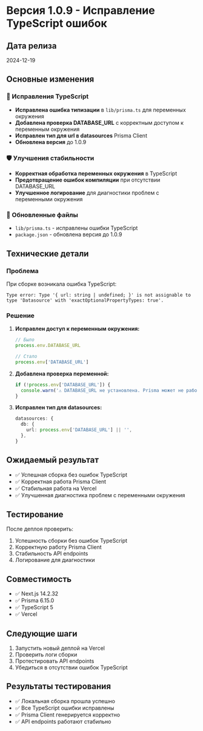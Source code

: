 # Версия 1.0.9 - Исправление TypeScript ошибок

## Дата релиза
2024-12-19

## Основные изменения

### 🔧 Исправления TypeScript
- **Исправлена ошибка типизации** в `lib/prisma.ts` для переменных окружения
- **Добавлена проверка DATABASE_URL** с корректным доступом к переменным окружения
- **Исправлен тип для url в datasources** Prisma Client
- **Обновлена версия** до 1.0.9

### 🛡️ Улучшения стабильности
- **Корректная обработка переменных окружения** в TypeScript
- **Предотвращение ошибок компиляции** при отсутствии DATABASE_URL
- **Улучшенное логирование** для диагностики проблем с переменными окружения

### 📁 Обновленные файлы
- `lib/prisma.ts` - исправлены ошибки TypeScript
- `package.json` - обновлена версия до 1.0.9

## Технические детали

### Проблема
При сборке возникала ошибка TypeScript:
```
Type error: Type '{ url: string | undefined; }' is not assignable to type 'Datasource' with 'exactOptionalPropertyTypes: true'.
```

### Решение
1. **Исправлен доступ к переменным окружения:**
   ```typescript
   // Было
   process.env.DATABASE_URL
   
   // Стало
   process.env['DATABASE_URL']
   ```

2. **Добавлена проверка переменной:**
   ```typescript
   if (!process.env['DATABASE_URL']) {
     console.warn('⚠️ DATABASE_URL не установлена. Prisma может не работать корректно.');
   }
   ```

3. **Исправлен тип для datasources:**
   ```typescript
   datasources: {
     db: {
       url: process.env['DATABASE_URL'] || '',
     },
   }
   ```

## Ожидаемый результат
- ✅ Успешная сборка без ошибок TypeScript
- ✅ Корректная работа Prisma Client
- ✅ Стабильная работа на Vercel
- ✅ Улучшенная диагностика проблем с переменными окружения

## Тестирование
После деплоя проверить:
1. Успешность сборки без ошибок TypeScript
2. Корректную работу Prisma Client
3. Стабильность API endpoints
4. Логирование для диагностики

## Совместимость
- ✅ Next.js 14.2.32
- ✅ Prisma 6.15.0
- ✅ TypeScript 5
- ✅ Vercel

## Следующие шаги
1. Запустить новый деплой на Vercel
2. Проверить логи сборки
3. Протестировать API endpoints
4. Убедиться в отсутствии ошибок TypeScript

## Результаты тестирования
- ✅ Локальная сборка прошла успешно
- ✅ Все TypeScript ошибки исправлены
- ✅ Prisma Client генерируется корректно
- ✅ API endpoints работают стабильно
